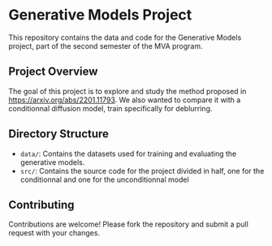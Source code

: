 # Generative Models Project

This repository contains the data and code for the Generative Models project, part of the second semester of the MVA program.

## Project Overview

The goal of this project is to explore and study the method proposed in https://arxiv.org/abs/2201.11793. 
We also wanted to compare it with a conditionnal diffusion model, train specifically for deblurring.

## Directory Structure

- `data/`: Contains the datasets used for training and evaluating the generative models.
- `src/`: Contains the source code for the project divided in half, one for the conditionnal and one for the unconditionnal model



## Contributing

Contributions are welcome! Please fork the repository and submit a pull request with your changes.

